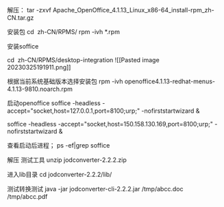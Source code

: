 解压：
tar -zxvf Apache_OpenOffice_4.1.13_Linux_x86-64_install-rpm_zh-CN.tar.gz

安装包
cd  zh-CN/RPMS/
rpm -ivh *.rpm

安装soffice

cd  zh-CN/RPMS/desktop-integration
![[Pasted image 20230325191911.png]]

根据当前系统基础版本选择安装包
rpm -ivh openoffice4.1.13-redhat-menus-4.1.13-9810.noarch.rpm

启动openoffice
soffice -headless -accept="socket,host=127.0.0.1,port=8100;urp;" -nofirststartwizard &

soffice -headless -accept="socket,host=150.158.130.169,port=8100;urp;" -nofirststartwizard &

查看启动后进程；
ps -ef|grep soffice

解压 测试工具
unzip jodconverter-2.2.2.zip

进入lib目录
cd jodconverter-2.2.2/lib/

测试转换测试
java -jar jodconverter-cli-2.2.2.jar /tmp/abcc.doc /tmp/abcc.pdf
